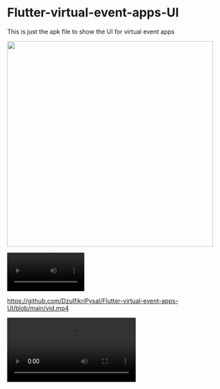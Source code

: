 # Flutter-virtual-event-apps-UI

This is just the apk file to show the UI for virtual event apps


<img src="apps.gif" height="480px" > 

<video src='[vid.mp4](https://github.com/DzulfikriPysal/Flutter-virtual-event-apps-UI/blob/main/vid.mp4)' width=180/> | <video src='vid.mp4' width=180/>

https://github.com/DzulfikriPysal/Flutter-virtual-event-apps-UI/blob/main/vid.mp4

<video src="https://github.com/DzulfikriPysal/Flutter-virtual-event-apps-UI/blob/main/vid.mp4"></video>
